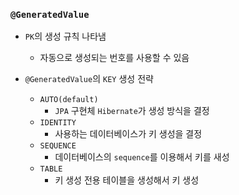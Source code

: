 ### `@GeneratedValue`

- `PK`의 생성 규칙 나타냄
    + 자동으로 생성되는 번호를 사용할 수 있음

- `@GeneratedValue`의 `KEY` 생성 전략
    + `AUTO(default)`
        * `JPA` 구현체 `Hibernate`가 생성 방식을 결정
    + `IDENTITY`
        * 사용하는 데이터베이스가 키 생성을 결정
    + `SEQUENCE`
        + 데이터베이스의 `sequence`를 이용해서 키를 새성
    + `TABLE`
        + 키 생성 전용 테이블을 생성해서 키 생성